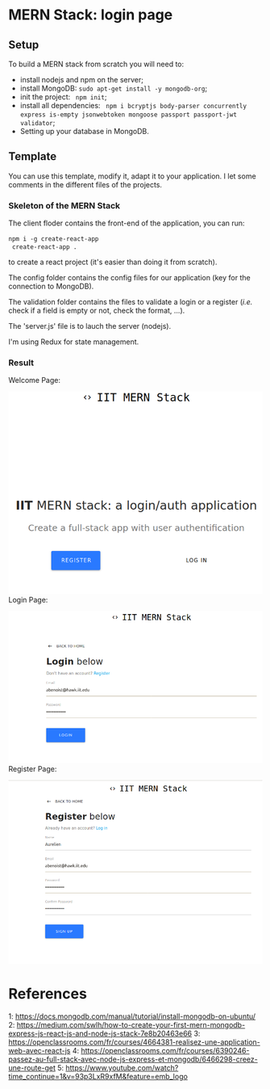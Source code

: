 # MERN Stack: login page

## Setup

To build a MERN stack from scratch you will need to:
* install nodejs and npm on the server;
* install MongoDB: ``` sudo apt-get install -y mongodb-org ```;
* init the project: ``` npm init```;
* install all dependencies: ``` npm i bcryptjs body-parser concurrently express is-empty jsonwebtoken mongoose passport passport-jwt validator```;
* Setting up your database in MongoDB.

## Template

You can use this template, modify it, adapt it to your application. I let some comments in the different files of the projects.

### Skeleton of the MERN Stack

The client floder contains the front-end of the application, you can run:
```shell
npm i -g create-react-app
 create-react-app .
```
to create a react project (it's easier than doing it from scratch).

The config folder contains the config files for our application (key for the connection to MongoDB).

The validation folder contains the files to validate a login or a register (*i.e.* check if a field is empty or not, check the format, ...).

The 'server.js' file is to lauch the server (nodejs).

I'm using Redux for state management.

### Result

Welcome Page:

![welcomePage](img/welcome.png "Welcome Page")
Login Page:

![loginPage](img/login.png "Login Page")
Register Page:

![registerPage](img/register.png "Register Page")

# References

1: https://docs.mongodb.com/manual/tutorial/install-mongodb-on-ubuntu/
2: https://medium.com/swlh/how-to-create-your-first-mern-mongodb-express-js-react-js-and-node-js-stack-7e8b20463e66
3: https://openclassrooms.com/fr/courses/4664381-realisez-une-application-web-avec-react-js
4: https://openclassrooms.com/fr/courses/6390246-passez-au-full-stack-avec-node-js-express-et-mongodb/6466298-creez-une-route-get
5: https://www.youtube.com/watch?time_continue=1&v=93p3LxR9xfM&feature=emb_logo

